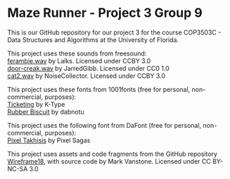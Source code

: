 # Maze Runner - Project 3 Group 9  
This is our GitHub repository for our project 3 for the course COP3503C - Data Structures and Algorithms at the University of Florida.  

This project uses these sounds from freesound:  
[ferambie.wav](https://freesound.org/people/Lalks/sounds/316828/) by Lalks. Licensed under CCBY 3.0  
[door-creak.wav](https://freesound.org/people/JarredGibb/sounds/219499/) by JarredGibb. Licensed under CC0 1.0  
[cat2.wav](https://freesound.org/people/NoiseCollector/sounds/4914/) by NoiseCollector. Licensed under CCBY 3.0  

This project uses these fonts from 1001fonts (free for personal, non-commercial, purposes):  
[Ticketing](https://www.1001fonts.com/ticketing-font.html) by K-Type  
[Rubber Biscuit](https://www.1001fonts.com/rubber-biscuit-font.html) by dabnotu  

This project uses the following font from DaFont (free for personal, non-commercial, purposes):  
[Pixel Takhisis](https://www.dafont.com/pixel-takhisis.font) by Pixel Sagas  

This project uses assets and code fragments from the GitHub repository [Wireframe18](https://github.com/Wireframe-Magazine/Wireframe18), with source code by Mark Vanstone. Licensed under CC BY-NC-SA 3.0
